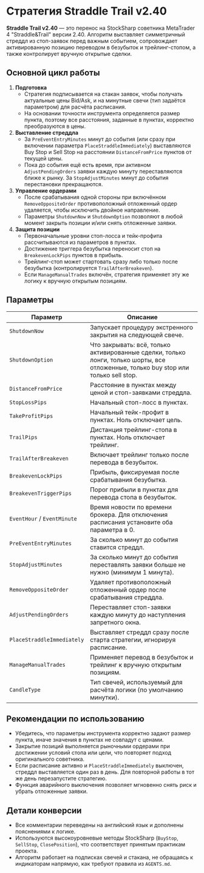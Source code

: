 # Стратегия Straddle Trail v2.40

**Straddle Trail v2.40** — это перенос на StockSharp советника MetaTrader 4 "Straddle&Trail" версии 2.40. Алгоритм выставляет симметричный стреддл из стоп-заявок перед важным событием, сопровождает активированную позицию переводом в безубыток и трейлинг-стопом, а также контролирует вручную открытые сделки.

## Основной цикл работы

1. **Подготовка**
   - Стратегия подписывается на стакан заявок, чтобы получать актуальные цены Bid/Ask, и на минутные свечи (тип задаётся параметром) для расчёта расписания.
   - На основании точности инструмента определяется размер пункта, поэтому все расстояния, заданные в пунктах, корректно преобразуются в цены.
2. **Выставление стреддла**
   - За `PreEventEntryMinutes` минут до события (или сразу при включении параметра `PlaceStraddleImmediately`) выставляются Buy Stop и Sell Stop на расстоянии `DistanceFromPrice` пунктов от текущей цены.
   - Пока до события ещё есть время, при активном `AdjustPendingOrders` заявки каждую минуту переставляются ближе к рынку. За `StopAdjustMinutes` минут до события перестановки прекращаются.
3. **Управление ордерами**
   - После срабатывания одной стороны при включённом `RemoveOppositeOrder` противоположный отложенный ордер удаляется, чтобы исключить двойное направление.
   - Параметры `ShutdownNow` и `ShutdownOption` позволяют в любой момент закрыть позиции и/или снять отложенные заявки.
4. **Защита позиции**
   - Первоначальные уровни стоп-лосса и тейк-профита рассчитываются из параметров в пунктах.
   - Достижение триггера безубытка переносит стоп на `BreakevenLockPips` пунктов в прибыль.
   - Трейлинг-стоп может стартовать сразу либо только после безубытка (контролируется `TrailAfterBreakeven`).
   - Если `ManageManualTrades` включён, стратегия применяет эту же логику к вручную открытым позициям.

## Параметры

| Параметр | Описание |
|----------|----------|
| `ShutdownNow` | Запускает процедуру экстренного закрытия на следующей свече. |
| `ShutdownOption` | Что закрывать: всё, только активированные сделки, только лонги, только шорты, все отложенные, только buy stop или только sell stop. |
| `DistanceFromPrice` | Расстояние в пунктах между ценой и стоп-заявками стреддла. |
| `StopLossPips` | Начальный стоп-лосс в пунктах. |
| `TakeProfitPips` | Начальный тейк-профит в пунктах. Ноль отключает цель. |
| `TrailPips` | Дистанция трейлинг-стопа в пунктах. Ноль отключает трейлинг. |
| `TrailAfterBreakeven` | Включает трейлинг только после перевода в безубыток. |
| `BreakevenLockPips` | Прибыль, фиксируемая после срабатывания безубытка. |
| `BreakevenTriggerPips` | Порог прибыли в пунктах для перевода стопа в безубыток. |
| `EventHour` / `EventMinute` | Время новости по времени брокера. Для отключения расписания установите оба параметра в 0. |
| `PreEventEntryMinutes` | За сколько минут до события ставится стреддл. |
| `StopAdjustMinutes` | За сколько минут до события переставлять заявки больше не нужно (минимум 1 минута). |
| `RemoveOppositeOrder` | Удаляет противоположный отложенный ордер после срабатывания стреддла. |
| `AdjustPendingOrders` | Переставляет стоп-заявки каждую минуту до наступления запретного окна. |
| `PlaceStraddleImmediately` | Выставляет стреддл сразу после старта стратегии, игнорируя расписание. |
| `ManageManualTrades` | Применяет перевод в безубыток и трейлинг к вручную открытым позициям. |
| `CandleType` | Тип свечей, используемый для расчёта логики (по умолчанию минутки). |

## Рекомендации по использованию

- Убедитесь, что параметры инструмента корректно задают размер пункта, иначе значения в пунктах не совпадут с ценами.
- Закрытие позиций выполняется рыночными ордерами при достижении условий стопа или цели, что повторяет подход оригинального советника.
- Если расписание активно и `PlaceStraddleImmediately` выключен, стреддл выставляется один раз в день. Для повторной работы в тот же день перезапустите стратегию.
- Функция аварийного выключения позволяет мгновенно снять риск и убрать отложенные заявки.

## Детали конверсии

- Все комментарии переведены на английский язык и дополнены пояснениями к логике.
- Используются высокоуровневые методы StockSharp (`BuyStop`, `SellStop`, `ClosePosition`), что соответствует принятым практикам проекта.
- Алгоритм работает на подписках свечей и стакана, не обращаясь к индикаторам напрямую, как требуют правила из `AGENTS.md`.
